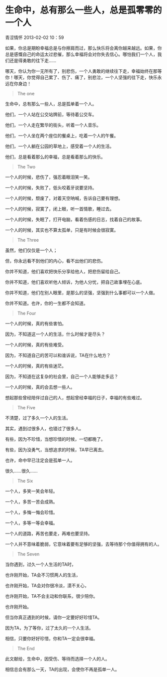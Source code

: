 <link href="../../../css/style.css" rel="stylesheet" type="text/css" />

# 生命中，总有那么一些人，总是孤零零的一个人

<span class="r">青涩情怀 2013-02-02 10：59

<div class="p">
<div class="wavy">

如果，你总是期盼幸福总是与你擦肩而过，那么快乐将会离你越来越远。如果，你总是感慨自己的命运太过悲催，那么幸福将会对你失去信心。哪怕我们一个人，我们还是得勇敢的往下走……


哪天，你认为你一无所有了，别悲伤，一个人勇敢的继续往下走，幸福始终在那等你！哪天，你觉得自己累了、伤了、痛了，别悲泣，一个人坚强的往下走，快乐永远在你身边！

</div>
</div>

> The one

<div class="p">

生命中，总有那么一些人，总是孤单着一个人。

他们，一个人站在公交站牌前，等待着公交车。

他们，一个人走在繁华的街头，听着一个人音乐。

他们，一个人坐在两个座位的餐桌上，吃着一个人的午餐。

他们，一个人躺在公园的草地上，感受着一个人的生活。

他们，总是看着那么的幸福，总是看着那么的快乐。

</div>

> The Two
<div class="p">

一个人的时候，悲伤了，强忍着眼泪笑一笑。

一个人的时候，失败了，低头咬着牙说要坚持。

一个人的时候，颓废了，对着天空呐喊，告诉自己要有理想。

一个人的时候，寂寞了，闭上眼，听一首情歌，睡过去。

一个人的时候，失眠了，打开电脑，看着伤感的日志，找着自己的故事。

一个人的时候，其实也不算太孤单，只是有时候会很寂寞。

</div>

> The Three
<div class="p">

虽然，他们仅仅是一个人；

但，你永远看不到他们的内心，看不出他们的悲伤。

你并不知道，他们喜欢把快乐分享给他人，把悲伤留给自己。

你并不知道，他们喜欢听他人倾诉，为他人分忧，把自己故事埋在心底。

你并不知道，他们在别人眼里，是那么的坚强，坚强到什么事都可以一个人做。

你并不知道。也许，你的一生都不会知道。

</div>

> The Four
<div class="p">

一个人的时候，真的有些害怕。

因为，不知道这一个人的生活，什么时候才是尽头？

一个人的时候，真的有些难受。

因为，不知道自己的苦可以和谁诉说，TA在什么地方？

一个人的时候，真的有些迷茫。

因为，不知道在这复杂的社会里，自己一个人能够走多远？

一个人的时候，真的会去想一些人。

想起那些曾经陪伴过自己的人，想起曾经幸福的日子，幸福的有些难过。

</div>

> The Five
<div class="p">

不清楚，过了多久一个人的生活。

其实，遇到过很多人，也错过了很多人。

有些，因为不珍惜，当想珍惜的时候，一切都晚了。

有些，因为没勇气，当想追求的时候，TA早已离去。

也许，命中早已注定会是孤单一人。

很久……很久……

</div>

> The Six
<div class="p">

一个人，多笑一笑会年轻。

一个人，多苦一苦会成熟。

一个人，多悔一悔会珍惜。

一个人，多等一等会幸福。

一个人的道路，再苦也要走，再难也要坚持。

一个人并不意味着脆弱，它意味着要有足够的坚强，去等待那个你值得拥有的人。

</div>

> The Seven
<div class="p">

当你遇到，过久一个人生活的TA时，

也许刚开始，TA会不习惯两人的生活，

也许刚开始，TA会对你很冷淡，漠不关心，

也许刚开始，TA不会主动和你联系，很少陪你。

也许刚开始。

但当你真正遇到的时候，请你一定要好好珍惜TA。

因为TA，为了等你，过了太久的一个人生活。

相信，只要你好好珍惜，你和TA一定会很幸福。

</div>

> The End
<div class="p">

此文献给，生命中，因受伤、等待而选择一个人的人。

相信总会有那么一天，TA的出现，会使你不再是孤单一人。

</div>




